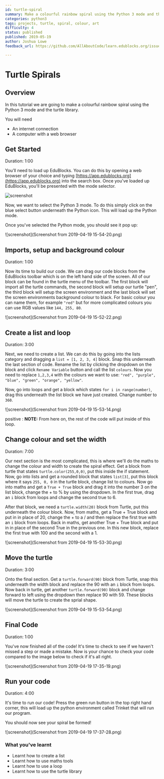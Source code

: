 ```yaml
---
id: turtle-spiral
summary: Make a colourful rainbow spiral using the Python 3 mode and the turtle library.
categories: python3
tags: projects, turtle, spiral, colour, art
difficulty: 4
status: published
published: 2019-05-19
author: Joshua Lowe
feedback_url: https://github.com/AllAboutCode/learn.edublocks.org/issues

---
```


# Turtle Spirals

## Overview

In this tutorial we are going to make a colourful rainbow spiral using the Python 3 mode and the turtle library.

You will need 
- An internet connection
- A computer with a web browser

## Get Started
Duration: 1:00

You’ll need to load up EduBlocks. You can do this by opening a web browser of your choice and typing [https://app.edublocks.org](https://app.edublocks.org) into the search box. Once you've loaded up EduBlocks, you'll be presented with the mode selector. 

![screenshot](https://i.ibb.co/tQ0JcTz/Screenshot-2019-04-14-edublocks.png)

Now, we want to select the Python 3 mode. To do this simply click on the blue select button underneath the Python icon. This will load up the Python mode.

Once you've selected the Python mode, you should see it pop up:

![screenshot](Screenshot from 2019-04-19 15-54-20.png)

## Imports, setup and background colour
Duration: 1:00

Now its time to build our code. We can drag our code blocks from the EduBlocks toolbar which is on the left hand side of the screen. All of our block can be found in the turtle menu of the toolbar. The first block will import all the turtle commands, the second block will setup our turtle "pen", the third block will setup the screen environment and the last block will set the screen environments background colour to black. For basic colour you can name them, for example `"red"` but for more complicated colours you can use RGB values like `144, 255, 80`.

![screenshot](Screenshot from 2019-04-19 15-52-22.png)

## Create a list and loop
Duration: 3:00

Next, we need to create a list. We can do this by going into the lists category and dragging a `list = [1, 2, 3, 4]` block. Snap this underneath the last section of code. Rename the list by clicking the dropdown on the block and click `Rename Variable` button and call the list `colours`. Now you need to replace `1,2,3,4` with the colours we want to use: `"red", "purple", "blue", "green", "orange", "yellow"`.

Now, go into loops and get a block which states `for i in range(number)`, drag this underneath the list block we have just created. Change number to `360`.

![screenshot](Screenshot from 2019-04-19 15-53-14.png)

positive
: **NOTE:**
From here on, the rest of the code will put inside of this loop.

## Change colour and set the width
Duration: 7:00

Our next section is the most complicated, this is where we'll do the maths to change the colour and width to create the spiral effect. Get a block from turtle that states `turtle.color(255,0,0)`, put this inside the if statement. Now, go into lists and get a rounded block that states `list[3]`, put this block where it says `255, 0, 0` in the turtle block, change list to colours. Now go into maths and get a `True + True` block and drag it into the number 3 on the list block, change the + to % by using the dropdown. In the first true, drag an `i` block from loops and change the second true to 6.

After that block, we need a `turtle.width(20)` block from Turtle, put this underneath the colour block. Now, from maths, get a True + True block and put in in place of 20, change the + to a / and then replace the first true with an `i` block from loops. Back in maths, get another True + True block and put in in place of the second True in the previous one. In this new block, replace the first true with 100 and the second with a 1.

![screenshot](Screenshot from 2019-04-19 15-53-30.png)

## Move the turtle
Duration: 3:00

Onto the final section. Get a `turtle.forward(90)` block from Turtle, snap this underneath the width block and replace the 90 with an `i` block from loops. Now back in turtle, get another `turtle.forward(90)` block and change forward to left using the dropdown then replace 90 with 59. These blocks will move the turtle to create the sprial shape.

![screenshot](Screenshot from 2019-04-19 15-53-54.png)

## Final Code
Duration: 1:00

You've now finished all of the code! It's time to check to see if we haven't missed a step or made a mistake. Now is your chance to check your code compared to the image below to check if it's all right.

![screenshot](Screenshot from 2019-04-19 17-35-19.png)

## Run your code
Duration: 4:00

It's time to run our code!
Press the green run button in the top right hand corner, this will load up the python environment called Trinket that will run our program.

You should now see your spiral be formed!

![screenshot](Screenshot from 2019-04-19 17-37-28.png)

### What you've learnt

  - Learnt how to create a list
  - Learnt how to use maths tools
  - Learnt how to use a loop
  - Learnt how to use the turtle library
